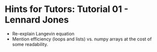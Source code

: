 # Hints for Tutors: Tutorial 01 - Lennard Jones

* Re-explain Langevin equation
* Mention efficiency (loops and lists) vs. numpy arrays at the cost of some readability.